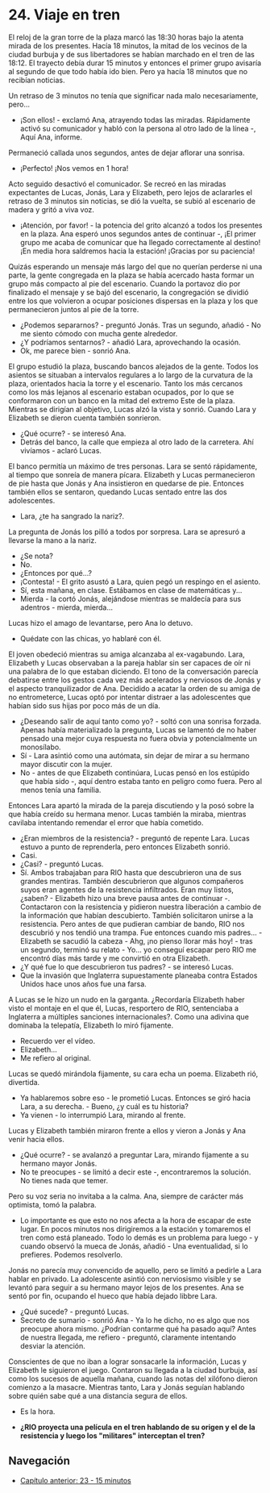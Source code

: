 # 24. Viaje en tren

El reloj de la gran torre de la plaza marcó las 18:30 horas bajo la atenta mirada de los presentes. Hacía 18 minutos, la mitad de los vecinos de la ciudad burbuja y de sus libertadores se habían marchado en el tren de las 18:12. El trayecto debía durar 15 minutos y entonces el primer grupo avisaría al segundo de que todo había ido bien. Pero ya hacía 18 minutos que no recibían noticias.

Un retraso de 3 minutos no tenía que significar nada malo necesariamente, pero...

- ¡Son ellos! - exclamó Ana, atrayendo todas las miradas. Rápidamente activó su comunicador y habló con la persona al otro lado de la línea -, Aquí Ana, informe.

Permaneció callada unos segundos, antes de dejar aflorar una sonrisa.

- ¡Perfecto! ¡Nos vemos en 1 hora!

Acto seguido desactivó el comunicador. Se recreó en las miradas expectantes de Lucas, Jonás, Lara y Elizabeth, pero lejos de aclararles el retraso de 3 minutos sin noticias, se dió la vuelta, se subió al escenario de madera y gritó a viva voz.

- ¡Atención, por favor! - la potencia del grito alcanzó a todos los presentes en la plaza. Ana esperó unos segundos antes de continuar -, ¡El primer grupo me acaba de comunicar que ha llegado correctamente al destino! ¡En media hora saldremos hacia la estación! ¡Gracias por su paciencia!

Quizás esperando un mensaje más largo del que no querían perderse ni una parte, la gente congregada en la plaza se había acercado hasta formar un grupo más compacto al pie del escenario. Cuando la portavoz dio por finalizado el mensaje y se bajó del escenario, la congregación se dividió entre los que volvieron a ocupar posiciones dispersas en la plaza y los que permanecieron juntos al pie de la torre.

- ¿Podemos separarnos? - preguntó Jonás. Tras un segundo, añadió - No me siento cómodo con mucha gente alrededor.
- ¿Y podríamos sentarnos? - añadió Lara, aprovechando la ocasión.
- Ok, me parece bien - sonrió Ana.

El grupo estudió la plaza, buscando bancos alejados de la gente. Todos los asientos se situaban a intervalos regulares a lo largo de la curvatura de la plaza, orientados hacia la torre y el escenario. Tanto los más cercanos  como los más lejanos al escenario estaban ocupados, por lo que se conformaron con un banco en la mitad del extremo Este de la plaza. Mientras se dirigían al objetivo, Lucas alzó la vista y sonrió. Cuando Lara y Elizabeth se dieron cuenta también sonrieron.

- ¿Qué ocurre? - se interesó Ana.
- Detrás del banco, la calle que empieza al otro lado de la carretera. Ahí vivíamos - aclaró Lucas.

El banco permitía un máximo de tres personas. Lara se sentó rápidamente, al tiempo que sonreía de manera pícara. Elizabeth y Lucas permanecieron de pie hasta que Jonás y Ana insistieron en quedarse de pie. Entonces también ellos se sentaron, quedando Lucas sentado entre las dos adolescentes.

- Lara, ¿te ha sangrado la nariz?.

La pregunta de Jonás los pilló a todos por sorpresa. Lara se apresuró a llevarse la mano a la nariz.

- ¿Se nota?
- No.
- ¿Entonces por qué...?
- ¡Contesta! - El grito asustó a Lara, quien pegó un respingo en el asiento.
- Sí, esta mañana, en clase. Estábamos en clase de matemáticas y...
- Mierda - la cortó Jonás, alejándose mientras se maldecía para sus adentros - mierda, mierda...

Lucas hizo el amago de levantarse, pero Ana lo detuvo.

- Quédate con las chicas, yo hablaré con él.

El joven obedeció mientras su amiga alcanzaba al ex-vagabundo. Lara, Elizabeth y Lucas observaban a la pareja hablar sin ser capaces de oír ni una palabra de lo que estaban diciendo. El tono de la conversación parecía debatirse entre los gestos cada vez más acelerados y nerviosos de Jonás y el aspecto tranquilizador de Ana. Decidido a acatar la orden de su amiga de no entrometerce, Lucas optó por intentar distraer a las adolescentes que habían sido sus hijas por poco más de un día.

- ¿Deseando salir de aquí tanto como yo? - soltó con una sonrisa forzada. Apenas había materializado la pregunta, Lucas se lamentó de no haber pensado una mejor cuya respuesta no fuera obvia y potencialmente un monosílabo.
- Sí - Lara asintió como una autómata, sin dejar de mirar a su hermano mayor discutir con la mujer.
- No - antes de que Elizabeth continúara, Lucas pensó en los estúpido que había sido -, aquí dentro estaba tanto en peligro como fuera. Pero al menos tenía una familia.

Entonces Lara apartó la mirada de la pareja discutiendo y la posó sobre la que había creído su hermana menor. Lucas también la miraba, mientras cavilaba intentando remendar el error que había cometido.

- ¿Eran miembros de la resistencia? - preguntó de repente Lara. Lucas estuvo a punto de reprenderla, pero entonces Elizabeth sonrió.
- Casi.
- ¿Casi? - preguntó Lucas.
- Sí. Ambos trabajaban para RIO hasta que descubrieron una de sus grandes mentiras. También descubrieron que algunos compañeros suyos eran agentes de la resistencia infiltrados. Eran muy listos, ¿saben? - Elizabeth hizo una breve pausa antes de continuar -. Contactaron con la resistencia y pidieron nuestra liberación a cambio de la información que habían descubierto. También solicitaron unirse a la resistencia. Pero antes de que pudieran cambiar de bando, RIO nos descubrió y nos tendió una trampa. Fue entonces cuando mis padres... - Elizabeth se sacudió la cabeza - Ahg, ¡no pienso llorar más hoy! - tras un segundo, terminó su relato - Yo... yo conseguí escapar pero RIO me encontró días más tarde y me convirtió en otra Elizabeth.
- ¿Y qué fue lo que descubrieron tus padres? - se interesó Lucas.
- Que la invasión que Inglaterra supuestamente planeaba contra Estados Unidos hace unos años fue una farsa.

A Lucas se le hizo un nudo en la garganta. ¿Recordaría Elizabeth haber visto el montaje en el que él, Lucas, resportero de RIO, sentenciaba a Inglaterra a múltiples sanciones internacionales?. Como una adivina que dominaba la telepatía, Elizabeth lo miró fijamente.

- Recuerdo ver el vídeo.
- Elizabeth...
- Me refiero al original.

Lucas se quedó mirándola fijamente, su cara echa un poema. Elizabeth rió, divertida.

- Ya hablaremos sobre eso - le prometió Lucas. Entonces se giró hacia Lara, a su derecha. - Bueno, ¿y cuál es tu historia?
- Ya vienen - lo interrumpió Lara, mirando al frente.

Lucas y Elizabeth también miraron frente a ellos y vieron a Jonás y Ana venir hacia ellos.

- ¿Qué ocurre? - se avalanzó a preguntar Lara, mirando fijamente a su hermano mayor Jonás.
- No te preocupes - se limitó a decir este -, encontraremos la solución. No tienes nada que temer.

Pero su voz seria no invitaba a la calma. Ana, siempre de carácter más optimista, tomó la palabra.

- Lo importante es que esto no nos afecta a la hora de escapar de este lugar. En pocos minutos nos dirigiremos a la estación y tomaremos el tren como está planeado. Todo lo demás es un problema para luego - y cuando observó la mueca de Jonás, añadió - Una eventualidad, si lo prefieres. Podemos resolverlo.

Jonás no parecía muy convencido de aquello, pero se limitó a pedirle a Lara hablar en privado. La adolescente asintió con nerviosismo visible y se levantó para seguir a su hermano mayor lejos de los presentes. Ana se sentó por fin, ocupando el hueco que había dejado libbre Lara.

- ¿Qué sucede? - preguntó Lucas.
- Secreto de sumario - sonrió Ana - Ya lo he dicho, no es algo que nos preocupe ahora mismo. ¿Podrían contarme qué ha pasado aquí? Antes de nuestra llegada, me refiero - preguntó, claramente intentando desviar la atención.

Conscientes de que no iban a lograr sonsacarle la información, Lucas y Elizabeth le siguieron el juego. Contaron su llegada a la ciudad burbuja, así como los sucesos de aquella mañana, cuando las notas del xilófono dieron comienzo a la masacre. Mientras tanto, Lara y Jonás seguían hablando sobre quién sabe qué a una distancia segura de ellos.

- Es la hora.





- **¿RIO proyecta una película en el tren hablando de su origen y el de la resistencia y luego los "militares" interceptan el tren?**

## Navegación

- [Capítulo anterior: 23 - 15 minutos](c23_15-minutos.md)
